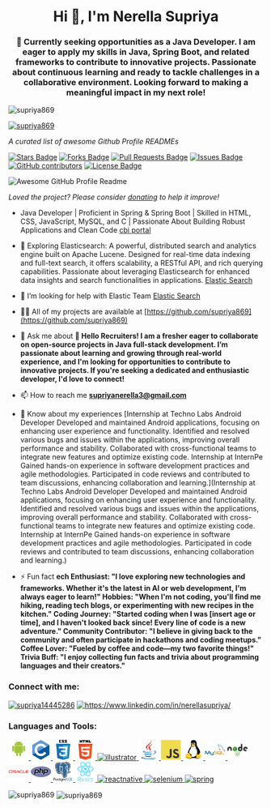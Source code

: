 <h1 align="center">Hi 👋, I'm Nerella Supriya</h1>
<h3 align="center">🌟 Currently seeking opportunities as a Java Developer. I am eager to apply my skills in Java, Spring Boot, and related frameworks to contribute to innovative projects. Passionate about continuous learning and ready to tackle challenges in a collaborative environment. Looking forward to making a meaningful impact in my next role!</h3>

<p align="left"> <img src="https://komarev.com/ghpvc/?username=supriya869&label=Profile%20views&color=0e75b6&style=flat" alt="supriya869" /> </p>

<p align="left"> <a href="https://github.com/ryo-ma/github-profile-trophy"><img src="https://github-profile-trophy.vercel.app/?username=supriya869" alt="supriya869" /></a> </p>
<i>A curated list of awesome Github Profile READMEs</i>

<a href="https://github.com/abhisheknaiidu/awesome-github-profile-readme/stargazers"><img src="https://img.shields.io/github/stars/abhisheknaiidu/awesome-github-profile-readme" alt="Stars Badge"/></a>
<a href="https://github.com/abhisheknaiidu/awesome-github-profile-readme/network/members"><img src="https://img.shields.io/github/forks/abhisheknaiidu/awesome-github-profile-readme" alt="Forks Badge"/></a>
<a href="https://github.com/abhisheknaiidu/awesome-github-profile-readme/pulls"><img src="https://img.shields.io/github/issues-pr/abhisheknaiidu/awesome-github-profile-readme" alt="Pull Requests Badge"/></a>
<a href="https://github.com/abhisheknaiidu/awesome-github-profile-readme/issues"><img src="https://img.shields.io/github/issues/abhisheknaiidu/awesome-github-profile-readme" alt="Issues Badge"/></a>
<a href="https://github.com/abhisheknaiidu/awesome-github-profile-readme/graphs/contributors"><img alt="GitHub contributors" src="https://img.shields.io/github/contributors/abhisheknaiidu/awesome-github-profile-readme?color=2b9348"></a>
<a href="https://github.com/abhisheknaiidu/awesome-github-profile-readme/blob/master/LICENSE"><img src="https://img.shields.io/github/license/abhisheknaiidu/awesome-github-profile-readme?color=2b9348" alt="License Badge"/></a>

<img alt="Awesome GitHub Profile Readme" src="assets/agpr.gif"> </img>

<i>Loved the project? Please consider [donating](https://paypal.me/abhisheknaiidu) to help it improve!</i>
- Java Developer | Proficient in Spring & Spring Boot | Skilled in HTML, CSS, JavaScript, MySQL, and C | Passionate About Building Robust Applications and Clean Code [cbi portal](https://github.com/supriya869/cbioportal)

- 🚀 Exploring Elasticsearch: A powerful, distributed search and analytics engine built on Apache Lucene. Designed for real-time data indexing and full-text search, it offers scalability, a RESTful API, and rich querying capabilities. Passionate about leveraging Elasticsearch for enhanced data insights and search functionalities in applications. [Elastic Search](https://github.com/elastic/elasticsearch)

- 🤝 I’m looking for help with Elastic Team [Elastic Search](https://github.com/elastic/elasticsearch)

- 👨‍💻 All of my projects are available at [https://github.com/supriya869](https://github.com/supriya869)

- 💬 Ask me about **👋 Hello Recruiters! I am a fresher eager to collaborate on open-source projects in Java full-stack development. I’m passionate about learning and growing through real-world experience, and I'm looking for opportunities to contribute to innovative projects. If you're seeking a dedicated and enthusiastic developer, I'd love to connect!**

- 📫 How to reach me **supriyanerella3@gmail.com**

- 📄 Know about my experiences [Internship at Techno Labs Android Developer Developed and maintained Android applications, focusing on enhancing user experience and functionality. Identified and resolved various bugs and issues within the applications, improving overall performance and stability. Collaborated with cross-functional teams to integrate new features and optimize existing code. Internship at InternPe Gained hands-on experience in software development practices and agile methodologies. Participated in code reviews and contributed to team discussions, enhancing collaboration and learning.](Internship at Techno Labs Android Developer Developed and maintained Android applications, focusing on enhancing user experience and functionality. Identified and resolved various bugs and issues within the applications, improving overall performance and stability. Collaborated with cross-functional teams to integrate new features and optimize existing code. Internship at InternPe Gained hands-on experience in software development practices and agile methodologies. Participated in code reviews and contributed to team discussions, enhancing collaboration and learning.)

- ⚡ Fun fact **ech Enthusiast: "I love exploring new technologies and frameworks. Whether it's the latest in AI or web development, I'm always eager to learn!" Hobbies: "When I'm not coding, you'll find me hiking, reading tech blogs, or experimenting with new recipes in the kitchen." Coding Journey: "Started coding when I was [insert age or time], and I haven't looked back since! Every line of code is a new adventure." Community Contributor: "I believe in giving back to the community and often participate in hackathons and coding meetups." Coffee Lover: "Fueled by coffee and code—my two favorite things!" Trivia Buff: "I enjoy collecting fun facts and trivia about programming languages and their creators."**

<h3 align="left">Connect with me:</h3>
<p align="left">
<a href="https://twitter.com/supriya14445286" target="blank"><img align="center" src="https://raw.githubusercontent.com/rahuldkjain/github-profile-readme-generator/master/src/images/icons/Social/twitter.svg" alt="supriya14445286" height="30" width="40" /></a>
<a href="https://linkedin.com/in/https://www.linkedin.com/in/nerellasupriya/" target="blank"><img align="center" src="https://raw.githubusercontent.com/rahuldkjain/github-profile-readme-generator/master/src/images/icons/Social/linked-in-alt.svg" alt="https://www.linkedin.com/in/nerellasupriya/" height="30" width="40" /></a>
</p>

<h3 align="left">Languages and Tools:</h3>
<p align="left"> <a href="https://developer.android.com" target="_blank" rel="noreferrer"> <img src="https://raw.githubusercontent.com/devicons/devicon/master/icons/android/android-original-wordmark.svg" alt="android" width="40" height="40"/> </a> <a href="https://www.cprogramming.com/" target="_blank" rel="noreferrer"> <img src="https://raw.githubusercontent.com/devicons/devicon/master/icons/c/c-original.svg" alt="c" width="40" height="40"/> </a> <a href="https://www.w3schools.com/css/" target="_blank" rel="noreferrer"> <img src="https://raw.githubusercontent.com/devicons/devicon/master/icons/css3/css3-original-wordmark.svg" alt="css3" width="40" height="40"/> </a> <a href="https://www.w3.org/html/" target="_blank" rel="noreferrer"> <img src="https://raw.githubusercontent.com/devicons/devicon/master/icons/html5/html5-original-wordmark.svg" alt="html5" width="40" height="40"/> </a> <a href="https://www.adobe.com/in/products/illustrator.html" target="_blank" rel="noreferrer"> <img src="https://www.vectorlogo.zone/logos/adobe_illustrator/adobe_illustrator-icon.svg" alt="illustrator" width="40" height="40"/> </a> <a href="https://www.java.com" target="_blank" rel="noreferrer"> <img src="https://raw.githubusercontent.com/devicons/devicon/master/icons/java/java-original.svg" alt="java" width="40" height="40"/> </a> <a href="https://developer.mozilla.org/en-US/docs/Web/JavaScript" target="_blank" rel="noreferrer"> <img src="https://raw.githubusercontent.com/devicons/devicon/master/icons/javascript/javascript-original.svg" alt="javascript" width="40" height="40"/> </a> <a href="https://www.linux.org/" target="_blank" rel="noreferrer"> <img src="https://raw.githubusercontent.com/devicons/devicon/master/icons/linux/linux-original.svg" alt="linux" width="40" height="40"/> </a> <a href="https://www.mysql.com/" target="_blank" rel="noreferrer"> <img src="https://raw.githubusercontent.com/devicons/devicon/master/icons/mysql/mysql-original-wordmark.svg" alt="mysql" width="40" height="40"/> </a> <a href="https://nodejs.org" target="_blank" rel="noreferrer"> <img src="https://raw.githubusercontent.com/devicons/devicon/master/icons/nodejs/nodejs-original-wordmark.svg" alt="nodejs" width="40" height="40"/> </a> <a href="https://www.oracle.com/" target="_blank" rel="noreferrer"> <img src="https://raw.githubusercontent.com/devicons/devicon/master/icons/oracle/oracle-original.svg" alt="oracle" width="40" height="40"/> </a> <a href="https://www.php.net" target="_blank" rel="noreferrer"> <img src="https://raw.githubusercontent.com/devicons/devicon/master/icons/php/php-original.svg" alt="php" width="40" height="40"/> </a> <a href="https://www.postgresql.org" target="_blank" rel="noreferrer"> <img src="https://raw.githubusercontent.com/devicons/devicon/master/icons/postgresql/postgresql-original-wordmark.svg" alt="postgresql" width="40" height="40"/> </a> <a href="https://reactjs.org/" target="_blank" rel="noreferrer"> <img src="https://raw.githubusercontent.com/devicons/devicon/master/icons/react/react-original-wordmark.svg" alt="react" width="40" height="40"/> </a> <a href="https://reactnative.dev/" target="_blank" rel="noreferrer"> <img src="https://reactnative.dev/img/header_logo.svg" alt="reactnative" width="40" height="40"/> </a> <a href="https://www.selenium.dev" target="_blank" rel="noreferrer"> <img src="https://raw.githubusercontent.com/detain/svg-logos/780f25886640cef088af994181646db2f6b1a3f8/svg/selenium-logo.svg" alt="selenium" width="40" height="40"/> </a> <a href="https://spring.io/" target="_blank" rel="noreferrer"> <img src="https://www.vectorlogo.zone/logos/springio/springio-icon.svg" alt="spring" width="40" height="40"/> </a> </p>

<p><img align="left" src="https://github-readme-stats.vercel.app/api/top-langs?username=supriya869&show_icons=true&locale=en&layout=compact" alt="supriya869" /></p>

<p>&nbsp;<img align="center" src="https://github-readme-stats.vercel.app/api?username=supriya869&show_icons=true&locale=en" alt="supriya869" /></p>
